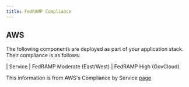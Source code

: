 ```yaml
---
title: FedRAMP Compliance
---
```


## AWS

The following components are deployed as part of your application stack. Their compliance is as follows:

| Service | FedRAMP Moderate (East/West) | FedRAMP High (GovCloud)

This information is from AWS's Compliance by Service [page](https://aws.amazon.com/compliance/services-in-scope/)
